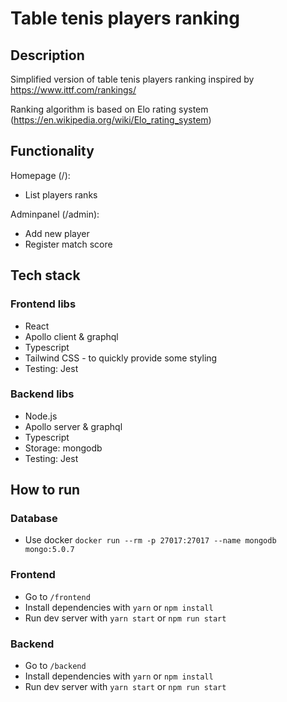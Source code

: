 # Table tenis players ranking

## Description

Simplified version of table tenis players ranking inspired by <https://www.ittf.com/rankings/>

Ranking algorithm is based on Elo rating system (<https://en.wikipedia.org/wiki/Elo_rating_system>)

## Functionality

Homepage (/):

- List players ranks

Adminpanel (/admin):

- Add new player
- Register match score

## Tech stack

### Frontend libs

- React
- Apollo client & graphql
- Typescript
- Tailwind CSS - to quickly provide some styling
- Testing: Jest

### Backend libs

- Node.js
- Apollo server & graphql
- Typescript
- Storage: mongodb
- Testing: Jest

## How to run

### Database

- Use docker `docker run --rm -p 27017:27017 --name mongodb mongo:5.0.7`

### Frontend

- Go to `/frontend`
- Install dependencies with `yarn` or `npm install`
- Run dev server with `yarn start` or `npm run start`

### Backend

- Go to `/backend`
- Install dependencies with `yarn` or `npm install`
- Run dev server with `yarn start` or `npm run start`
